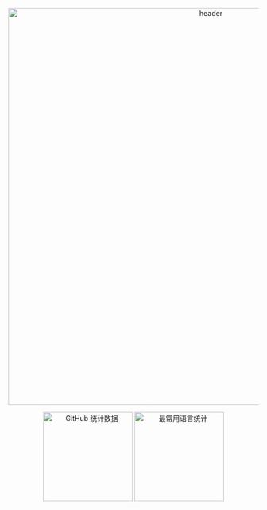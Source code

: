 

<p align="center">
  <img src="https://api.xecades.xyz/api?img=3&bilibili=jianzongX&github=jianzongX&wechat=18180960907&qq=345405851&email=18180960907%40163.com&date=2011-09-07&str=%E5%87%BA%E7%94%9F&quote=%E7%84%A1%E9%99%90%E9%80%B2%E6%AD%A5&luogu=hyl2023" alt="header" width="800" loading="lazy" />
</p>

<p align="center">
  <img src="https://github-readme-stats.vercel.app/api?username=jianzongX&show_icons=true&locale=cn&theme=tokyonight&hide_border=true&card_width=450&cache_bust=1" alt="GitHub 统计数据" height="180"/>
  <img src="https://github-readme-stats.vercel.app/api/top-langs/?username=jianzongX&layout=compact&locale=cn&theme=tokyonight&hide_border=true&card_width=320&cache_bust=1" alt="最常用语言统计" height="180"/>
</p>
